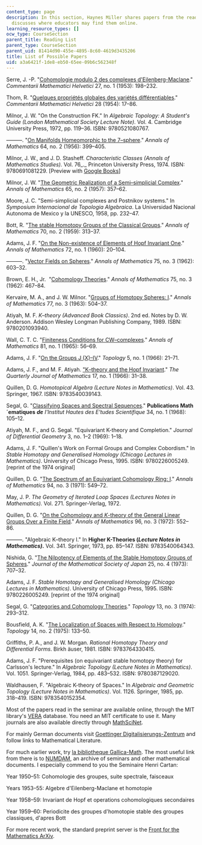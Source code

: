 ```yaml
---
content_type: page
description: In this section, Haynes Miller shares papers from the reading list and
  discusses where educators may find them online.
learning_resource_types: []
ocw_type: CourseSection
parent_title: Reading List
parent_type: CourseSection
parent_uid: 81414d90-455e-4895-8c60-4619d3435206
title: List of Possible Papers
uid: a3a6421f-1de8-eb50-65ee-09b6c562348f
---
```


Serre, J. -P. "[Cohomologie modulo 2 des complexes d'Eilenberg-Maclane](http://dx.doi.org/10.1007/BF02564562)." _Commentarii Mathematici Helvetici_ 27, no. 1 (1953): 198–232.

Thom, R. "[Quelques propriétés globales des variétés différentiables](http://dx.doi.org/10.1007/BF02566923)." _Commentarii Mathematici Helvetici_ 28 (1954): 17–86.

Milnor, J. W. "On the Construction FK." In _Algebraic Topology: A Student's Guide (London Mathematical Society Lecture Note)_. Vol. 4. Cambridge University Press, 1972, pp. 119–36. ISBN: 9780521080767.

———. "[On Manifolds Homeomorphic to the 7–sphere](http://www.jstor.org/stable/1969983)." _Annals of Mathematics_ 64, no. 2 (1956): 399–405.

Milnor, J. W., and J. D. Stasheff. _Characteristic Classes_ _(Annals of Mathematics Studies)._ Vol. 76_._ Princeton University Press, 1974. ISBN: 9780691081229. \[Preview with [Google Books](http://books.google.com/books?id=5zQ9AFk1i4EC&pg=PAfrontcover)\]

Milnor, J. W. "[The Geometric Realization of a Semi–simplicial Complex](http://www.jstor.org/stable/1969967)." _Annals of Mathematics_ 65, no. 2 (1957): 357–62.

Moore, J. C. "Semi-simplicial complexes and Postnikov systems." In _Symposium Internacional de Topologia Algebraica_. La Universidad Nacional Autonoma de Mexico y la UNESCO, 1958, pp. 232–47.

Bott, R. "[The stable Homotopy Groups of the Classical Groups](http://www.jstor.org/stable/1970106)." _Annals of Mathematics_ 70, no. 2 (1959): 313–37.

Adams, J. F. "[On the Non-existence of Elements of Hopf Invariant One](http://www.jstor.org/stable/1970147)." _Annals of Mathematics_ 72, no. 1 (1960): 20–104.

———. "[Vector Fields on Spheres](http://www.jstor.org/stable/1970213)." _Annals of Mathematics_ 75, no. 3 (1962): 603–32.

Brown, E. H., Jr.  "[Cohomology Theories](http://www.jstor.org/stable/1970209)." _Annals of Mathematics_ 75, no. 3 (1962): 467–84.

Kervaire, M. A., and J. W. Milnor. "[Groups of Homotopy Spheres: I](http://www.jstor.org/stable/1970128)." _Annals of Mathematics_ 77, no. 3 (1963): 504–37.

Atiyah, M. F. _K–theory_ _(Advanced Book Classics)_. 2nd ed. Notes by D. W. Anderson. Addison Wesley Longman Publishing Company, 1989. ISBN: 9780201093940.

Wall, C. T. C. "[Finiteness Conditions for CW–complexes](http://www.jstor.org/stable/1970382)." _Annals of Mathematics_ 81, no. 1 (1965): 56–69.

Adams, J. F. "[On the Groups J (X)–IV](http://dx.doi.org/10.1016/0040-9383(66)90004-8)." _Topology_ 5, no. 1 (1966): 21–71.

Adams, J. F., and M. F. Atiyah. ["K–theory and the Hopf Invariant](http://dx.doi.org/10.1093/qmath/17.1.31)." _The Quarterly Journal of Mathematics_ 17, no. 1 (1966): 31–38.

Quillen, D. G. _Homotopical Algebra (Lecture Notes in Mathematics)_. Vol. 43. Springer, 1967. ISBN: 9783540039143.

Segal, G. "[Classifying Spaces and Spectral Sequences](http://dx.doi.org/10.1007/BF02684591)." __Publications Math´ematiques__ ___de__ I'lnstitut Hautes des E'tudes Scientifique_ 34, no. 1 (1968): 105–12.

Atiyah, M. F., and G. Segal. "Equivariant K-theory and Completion." _Journal of Differential Geometry_ 3, no. 1–2 (1969): 1–18.

Adams, J. F. "Quillen's Work on Formal Groups and Complex Cobordism." In _Stable Homotopy and Generalised Homology_ _(Chicago Lectures in Mathematics)_. University of Chicago Press, 1995. ISBN: 9780226005249. \[reprint of the 1974 original\]

Quillen, D. G. "[The Spectrum of an Equivariant Cohomology Ring: I](http://www.jstor.org/stable/1970770)." _Annals of Mathematics_ 94, no. 3 (1971): 549–72.

May, J. P. _The Geometry of Iterated Loop Spaces_ _(Lectures Notes in Mathematics)._ Vol. 271. Springer-Verlag, 1972.

Quillen, D. G. "[On the Cohomology and _K_\-theory of the General Linear Groups Over a Finite Field](http://www.jstor.org/stable/1970825)." _Annals of Mathematics_ 96, no. 3 (1972): 552–86.

———. "Algebraic K–theory I." In __Higher K-Theories (_Lecture Notes in Mathematics)_.__ Vol. 341. Springer, 1973, pp. 85–147. ISBN: 9783540064343.

Nishida, G. "[The Nilpotency of Elements of the Stable Homotopy Groups of Spheres](http://dx.doi.org/10.2969/jmsj/02540707)." _Journal of the Mathematical Society of Japan_ 25, no. 4 (1973): 707–32.

Adams, J. F. _Stable Homotopy and Generalised Homology_ _(Chicago Lectures in Mathematics)_. University of Chicago Press, 1995. ISBN: 9780226005249. \[reprint of the 1974 original\]

Segal, G. "[Categories and Cohomology Theories](http://dx.doi.org/10.1016/0040-9383(74)90022-6)." _Topology_ 13, no. 3 (1974): 293–312.

Bousfield, A. K. "[The Localization of Spaces with Respect to Homology](http://dx.doi.org/10.1016/0040-9383(75)90023-3)." _Topology_ 14, no. 2 (1975): 133–50.

Griffiths, P. A., and J. W. Morgan. _Rational Homotopy Theory and Differential Forms_. Birkh ̈auser, 1981. ISBN: 9783764330415.

Adams, J. F. "Prerequisites (on equivariant stable homotopy theory) for Carlsson's lecture." In _Algebraic Topology_ _(Lecture Notes in Mathematics)_. Vol. 1051. Springer-Verlag, 1984, pp. 483–532. ISBN: 9780387129020.

Waldhausen, F. "Algebraic K-theory of Spaces." In _Algebraic and Geometric Topology_ _(Lecture Notes in Mathematics)_. Vol. 1126. Springer, 1985, pp. 318–419. ISBN: 9783540152354.

Most of the papers read in the seminar are available online, through the MIT library's [VERA](http://libraries.mit.edu/) database. You need an MIT certificate to use it. Many journals are also available directly through [MathSciNet](https://mathscinet.ams.org/mathscinet/).

For mainly German documents visit [Goettinger Digitalisierungs-Zentrum](https://gdz.sub.uni-goettingen.de/) and follow links to Mathematical Literature.

For much earlier work, try [la bibliotheque Gallica-Math](http://gallica.bnf.fr/blog/14012015/lencyclopedie-methodique-de-mathematiques). The most useful link from there is to [NUMDAM](http://www.numdam.org/), an archive of seminars and other mathematical documents. I especially commend to you the Seminaire Henri Cartan:

Year 1950–51: Cohomologie des groupes, suite spectrale, faisceaux

Years 1953–55: Algebre d'Eilenberg-Maclane et homotopie

Year 1958–59: Invariant de Hopf et operations cohomologiques secondaires

Year 1959–60: Periodicite des groupes d'homotopie stable des groupes classiques, d'apres Bott

For more recent work, the standard preprint server is the [Front for the Mathematics ArXiv](http://front.math.ucdavis.edu/).